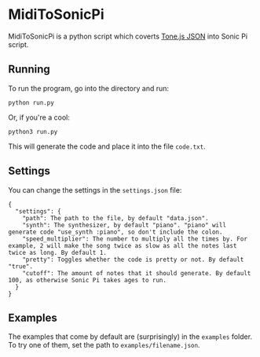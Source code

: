 # MidiToSonicPi
MidiToSonicPi is a python script which coverts [Tone.js JSON](https://tonejs.github.io/MidiConvert/) into
Sonic Pi script.

## Running
To run the program, go into the directory and run:

`python run.py`

Or, if you're a cool:

`python3 run.py`

This will generate the code and place it into the file `code.txt`.


## Settings
You can change the settings in the `settings.json` file:


    {
      "settings": {
        "path": The path to the file, by default "data.json".
        "synth": The synthesizer, by default "piano". "piano" will generate code "use_synth :piano", so don't include the colon.
        "speed_multiplier": The number to multiply all the times by. For example, 2 will make the song twice as slow as all the notes last twice as long. By default 1.
        "pretty": Toggles whether the code is pretty or not. By default "true".
        "cutoff": The amount of notes that it should generate. By default 100, as otherwise Sonic Pi takes ages to run.
      }
    }

## Examples
The examples that come by default are (surprisingly) in the `examples` folder. To try one of them, set the path to `examples/filename.json`.
